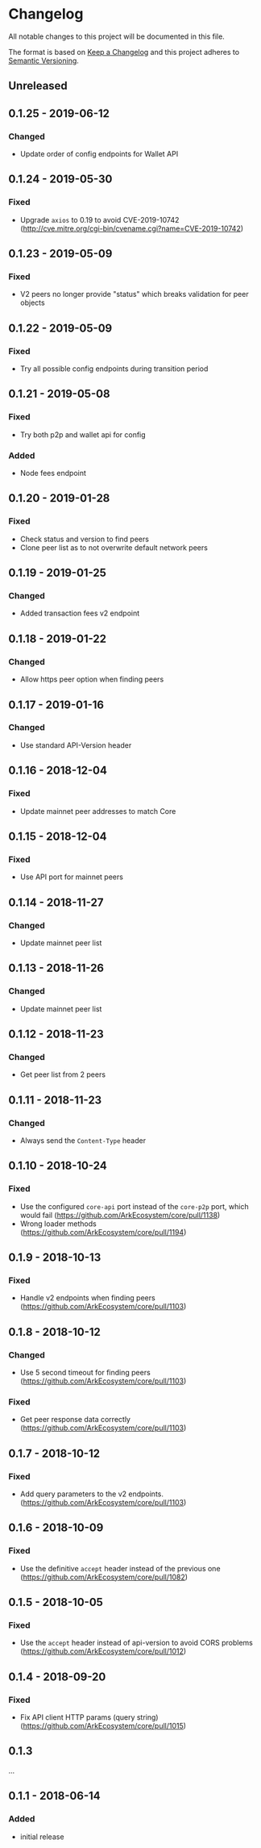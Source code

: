# Changelog

All notable changes to this project will be documented in this file.

The format is based on [Keep a Changelog](http://keepachangelog.com/en/1.0.0/)
and this project adheres to [Semantic Versioning](http://semver.org/spec/v2.0.0.html).

## Unreleased

## 0.1.25 - 2019-06-12

### Changed
- Update order of config endpoints for Wallet API

## 0.1.24 - 2019-05-30

### Fixed
- Upgrade  `axios` to 0.19 to avoid CVE-2019-10742 (http://cve.mitre.org/cgi-bin/cvename.cgi?name=CVE-2019-10742)

## 0.1.23 - 2019-05-09

### Fixed
- V2 peers no longer provide "status" which breaks validation for peer objects

## 0.1.22 - 2019-05-09

### Fixed
- Try all possible config endpoints during transition period

## 0.1.21 - 2019-05-08

### Fixed
- Try both p2p and wallet api for config

### Added
- Node fees endpoint

## 0.1.20 - 2019-01-28

### Fixed
- Check status and version to find peers
- Clone peer list as to not overwrite default network peers

## 0.1.19 - 2019-01-25

### Changed
- Added transaction fees v2 endpoint

## 0.1.18 - 2019-01-22

### Changed
- Allow https peer option when finding peers

## 0.1.17 - 2019-01-16

### Changed
- Use standard API-Version header

## 0.1.16 - 2018-12-04

### Fixed
- Update mainnet peer addresses to match Core

## 0.1.15 - 2018-12-04

### Fixed
- Use API port for mainnet peers

## 0.1.14 - 2018-11-27

### Changed
- Update mainnet peer list

## 0.1.13 - 2018-11-26

### Changed
- Update mainnet peer list

## 0.1.12 - 2018-11-23

### Changed
- Get peer list from 2 peers

## 0.1.11 - 2018-11-23

### Changed
- Always send the `Content-Type` header

## 0.1.10 - 2018-10-24

### Fixed
- Use the configured `core-api` port instead of the `core-p2p` port, which would fail (https://github.com/ArkEcosystem/core/pull/1138)
- Wrong loader methods (https://github.com/ArkEcosystem/core/pull/1194)

## 0.1.9 - 2018-10-13

### Fixed
- Handle v2 endpoints when finding peers (https://github.com/ArkEcosystem/core/pull/1103)

## 0.1.8 - 2018-10-12

### Changed
- Use 5 second timeout for finding peers (https://github.com/ArkEcosystem/core/pull/1103)

### Fixed
- Get peer response data correctly (https://github.com/ArkEcosystem/core/pull/1103)

## 0.1.7 - 2018-10-12

### Fixed
- Add query parameters to the v2 endpoints.(https://github.com/ArkEcosystem/core/pull/1103)

## 0.1.6 - 2018-10-09

### Fixed
- Use the definitive `accept` header instead of the previous one (https://github.com/ArkEcosystem/core/pull/1082)

## 0.1.5 - 2018-10-05

### Fixed
- Use the `accept` header instead of api-version to avoid CORS problems (https://github.com/ArkEcosystem/core/pull/1012)

## 0.1.4 - 2018-09-20

### Fixed
- Fix API client HTTP params (query string) (https://github.com/ArkEcosystem/core/pull/1015)

## 0.1.3

...

## 0.1.1 - 2018-06-14

### Added
- initial release
